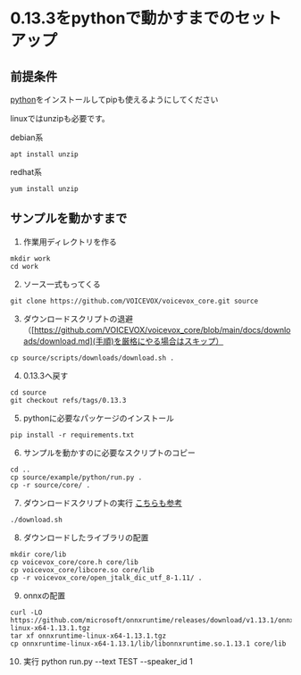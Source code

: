 # 0.13.3をpythonで動かすまでのセットアップ

## 前提条件
[python](https://www.python.org/downloads/)をインストールしてpipも使えるようにしてください

linuxではunzipも必要です。

debian系
```
apt install unzip
```

redhat系
```
yum install unzip
```

## サンプルを動かすまで

1. 作業用ディレクトリを作る
```
mkdir work
cd work
```

2. ソース一式もってくる

```
git clone https://github.com/VOICEVOX/voicevox_core.git source
```

3. ダウンロードスクリプトの退避（[https://github.com/VOICEVOX/voicevox_core/blob/main/docs/downloads/download.md](手順)を厳格にやる場合はスキップ）
```
cp source/scripts/downloads/download.sh .
```

4. 0.13.3へ戻す
```
cd source
git checkout refs/tags/0.13.3
```

5. pythonに必要なパッケージのインストール
```
pip install -r requirements.txt
```

6. サンプルを動かすのに必要なスクリプトのコピー
```
cd ..
cp source/example/python/run.py .
cp -r source/core/ .
```

7. ダウンロードスクリプトの実行
[こちらも参考](https://github.com/VOICEVOX/voicevox_core/blob/main/docs/downloads/download.md)
```
./download.sh
```

8. ダウンロードしたライブラリの配置
```
mkdir core/lib
cp voicevox_core/core.h core/lib
cp voicevox_core/libcore.so core/lib
cp -r voicevox_core/open_jtalk_dic_utf_8-1.11/ .
```

9. onnxの配置
```
curl -LO https://github.com/microsoft/onnxruntime/releases/download/v1.13.1/onnxruntime-linux-x64-1.13.1.tgz
tar xf onnxruntime-linux-x64-1.13.1.tgz
cp onnxruntime-linux-x64-1.13.1/lib/libonnxruntime.so.1.13.1 core/lib
```

10. 実行
python run.py --text TEST --speaker_id 1
